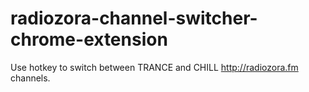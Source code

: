 # radiozora-channel-switcher-chrome-extension
Use hotkey to switch between TRANCE and CHILL http://radiozora.fm channels.
